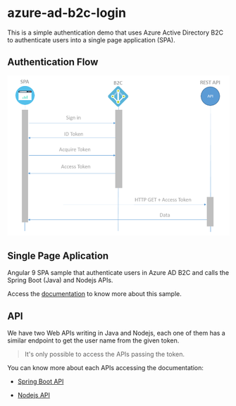 # azure-ad-b2c-login


This is a simple authentication demo that uses Azure Active Directory B2C to authenticate users into a single page application (SPA).



## Authentication Flow

<img src="./.github/assets/authentication-flow.png" alt="Authentication Flow" />

## Single Page Aplication

Angular 9 SPA sample that authenticate users in Azure AD B2C and calls the Spring Boot (Java) and Nodejs APIs.

Access the [documentation](./frontend/angular9/README.md) to know more about this sample.

## API

We have two Web APIs writing in Java and Nodejs, each one of them has a similar endpoint to get the user name from the given token.

> It's only possible to access the APIs passing the token.

You can know more about each APIs accessing the documentation:

- [Spring Boot API](./backend/java-spring-boot/README.md)

- [Nodejs API](./backend/nodejs-express/README.md)
